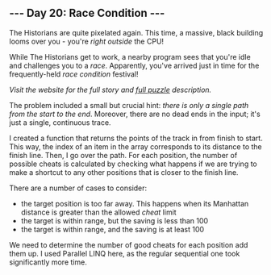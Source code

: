 ## --- Day 20: Race Condition ---
The Historians are quite pixelated again. This time, a massive, black building looms over you - you're _right outside_ the CPU!

While The Historians get to work, a nearby program sees that you're idle and challenges you to a <em>race</em>. Apparently, you've arrived just in time for the frequently-held <em>race condition</em> festival!

_Visit the website for the full story and [full puzzle](https://adventofcode.com/2024/day/20) description._ 

The problem included a small but crucial hint: _there is only a single path from the start to the end_. Moreover, there are no dead ends in the input; it's just a single, continuous trace. 

I created a function that returns the points of the track in from finish to start. This way, the index of an item in the array corresponds to its distance to the finish line. Then, I go over the path. For each position, the number of possible cheats is calculated by checking what happens if we are trying to make a shortcut to any other positions that is closer to the finish line. 

There are a number of cases to consider:
- the target position is too far away. This happens when its Manhattan distance is greater than the allowed _cheat_ limit
- the target is within range, but the saving is less than 100
- the target is within range, and the saving is at least 100

We need to determine the number of good cheats for each position add them up. I used Parallel LINQ here, as the regular sequential one took significantly more time.
